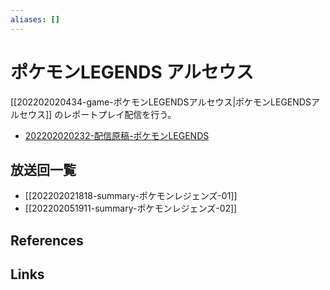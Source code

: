 ```yaml
---
aliases: []
---
```

# ポケモンLEGENDS アルセウス

[[202202020434-game-ポケモンLEGENDSアルセウス|ポケモンLEGENDSアルセウス]] のレポートプレイ配信を行う。

- [202202020232-配信原稿-ポケモンLEGENDS](202202020232-配信原稿-ポケモンLEGENDS.md)

## 放送回一覧

- [[202202021818-summary-ポケモンレジェンズ-01]]
- [[202202051911-summary-ポケモンレジェンズ-02]]

## References



## Links


